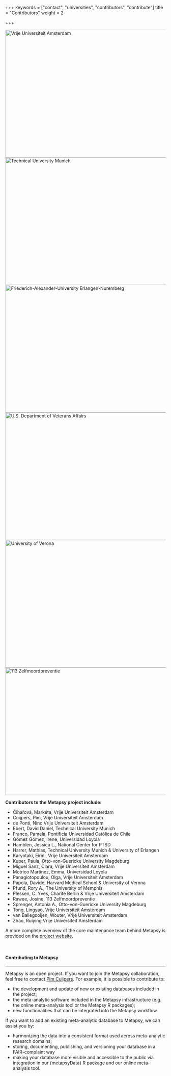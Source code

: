 +++
keywords = ["contact", "universities", "contributors", "contribute"]
title = "Contributors"
weight = 2

+++
<div class="gallery">

<div class="logo-gallery"> <img src="/uploads/vu.jpg" width="600" height="400" title="Vrije Universiteit Amsterdam"> </div>

<div class="logo-gallery"> <img src="/uploads/tum-logo2.png" width="600" height="400" title="Technical University Munich"> </div>

<div class="logo-gallery"> <img src="/uploads/fau.jpg" width="600" height="400" title="Friederich-Alexander-University Erlangen-Nuremberg"> </div>

<div class="logo-gallery"> <img src="/uploads/va2.png" width="600" height="400" title="U.S. Department of Veterans Affairs"> </div>

<div class="logo-gallery"> <img src="/uploads/verona-1.png" width="600" height="400" title="University of Verona"> </div>

<div class="logo-gallery"> <img src="/uploads/113.png" width="600" height="400" title="113 Zelfmoordpreventie"> </div>

</div>

**Contributors to the Metapsy project include:**

* Čihařová, Markéta, Vrije Universiteit Amsterdam
* Cuijpers, Pim, Vrije Universiteit Amsterdam
* de Ponti, Nino Vrije Universiteit Amsterdam
* Ebert, David Daniel, Technical University Munich
* Franco, Pamela, Pontificia Universidad Católica de Chile
* Gómez Gómez, Irene, Universidad Loyola
* Hamblen, Jessica L., National Center for PTSD
* Harrer, Mathias, Technical University Munich & University of Erlangen
* Karyotaki, Eirini, Vrije Universiteit Amsterdam
* Kuper, Paula, Otto-von-Guericke University Magdeburg
* Miguel Sanz, Clara, Vrije Universiteit Amsterdam
* Motrico Martínez, Emma, Universidad Loyola
* Panagiotopoulou, Olga, Vrije Universiteit Amsterdam
* Papola, Davide, Harvard Medical School & University of Verona
* Pfund, Rory A., The University of Memphis
* Plessen, C. Yves, Charité Berlin & Vrije Universiteit Amsterdam
* Rawee, Josine, 113 Zelfmoordpreventie
* Sprenger, Antonia A., Otto-von-Guericke University Magdeburg
* Tong, Lingyao, Vrije Universiteit Amsterdam
* van Ballegooijen, Wouter, Vrije Universiteit Amsterdam
* Zhao, Ruiying Vrije Universiteit Amsterdam

A more complete overview of the core maintenance team behind Metapsy is provided on the [project website](https://www.metapsy.org/team). 

<br>

#### Contributing to Metapsy

***

Metapsy is an open project. If you want to join the Metapsy collaboration, feel free to contact [Pim Cuijpers](https://www.metapsy.org/contact). For example, it is possible to contribute to:

* the development and update of new or existing databases included in the project;
* the meta-analytic software included in the Metapsy infrastructure (e.g. the online meta-analysis tool or the Metapsy R packages);
* new functionalities that can be integrated into the Metapsy workflow.

If you want to add an existing meta-analytic database to Metapsy, we can assist you by:

* harmonizing the data into a consistent format used across meta-analytic research domains;
* storing, documenting, publishing, and versioning your database in a FAIR-complaint way
* making your database more visible and accessible to the public via integration in our {metapsyData} R package and our online meta-analysis tool.

<br></br>